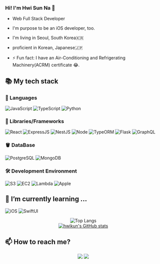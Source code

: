 ### Hi! I'm Hwi Sun Na 👋

* Web Full Stack Developer
* I'm purpose to be an iOS developer, too.
* I'm living in Seoul, South Korea🇰🇷
* proficient in Korean, Japanese🇯🇵

* ⚡ Fun fact: I have an Air-Conditioning and Refrigerating Machinery(ACRM) certificate  😂.



## 📚 My tech stack 

### 💬 Languages

![JavaScript](https://img.shields.io/badge/-JavaScript-%23F7DF1C?style=for-the-badge&logo=javascript&logoColor=000000&labelColor=%23F7DF1C&color=%23FFCE5A)
![TypeScript](https://img.shields.io/badge/-TypeScript-007ACC?style=for-the-badge&logo=typescript&logoColor=white)
![Python](https://img.shields.io/badge/-Python-3776AB?style=for-the-badge&logo=python&logoColor=ffffff)

### 🏢 Libraries/Frameworks

![React](https://img.shields.io/badge/-React-222222?style=for-the-badge&logo=react)
![ExpressJS](https://img.shields.io/badge/-Express-000000?style=for-the-badge&logo=express&logoColor=ffffff)
![NestJS](https://img.shields.io/badge/-Nestjs-e0234e?style=for-the-badge&logo=nestjs&logoColor=ffffff)
![Node](https://img.shields.io/badge/-Nodejs-43853d?style=for-the-badge&logo=Node.js&logoColor=white)
![TypeORM](https://img.shields.io/badge/-Typeorm-262627?style=for-the-badge&logo=Typeorm&logoColor=white)
![Flask](https://img.shields.io/badge/-Flask-000000?style=for-the-badge&logo=Flask&logoColor=white)
![GraphQL](https://img.shields.io/badge/-GraphQL-e10098?style=for-the-badge&logo=graphql&logoColor=ffffff)


### 🪣 DataBase

![PostgreSQL](https://img.shields.io/badge/-PostgreSQL-4169E1?style=for-the-badge&logo=postgresql&logoColor=ffffff)
![MongoDB](https://img.shields.io/badge/-MongoDB-12339B?style=for-the-badge&logo=mongodb&logoColor=ffffff)


### 🛠️ Development Environment

![S3](https://img.shields.io/badge/-AwsS3-569A31?style=for-the-badge&logo=amazons3&logoColor=white)
![EC2](https://img.shields.io/badge/-awsec2-000000?style=for-the-badge&logo=amazonec2&logoColor=white)
![Lambda](https://img.shields.io/badge/-lambda-FF9900?style=for-the-badge&logo=awslambda&logoColor=white)
![Apple](https://img.shields.io/badge/-Apple-000000?style=for-the-badge&logo=apple&logoColor=white)

## 🌱 I’m currently learning ...

![iOS](https://img.shields.io/badge/-swift-F05138?style=for-the-badge&logo=swift&logoColor=white)
![SwiftUI](https://img.shields.io/badge/-SwiftUI-1841A1?style=for-the-badge&logo=swift&logoColor=ffffff)

<div align="center">
  
![Top Langs](https://github-readme-stats-sand-six-91.vercel.app/api/top-langs/?username=hwikun&layout=compact&theme=buefy)
  <br />
[![hwikun's GitHub stats](https://github-readme-stats.vercel.app/api?username=hwikun&show_icons=true&theme=buefy)](https://github.com/hwikun/github-readme-stats)
  
</div>

## 📫 How to reach me?

<p align="center">
<a href="mailto:leah8608@gmail.com"><img src="https://img.shields.io/badge/-Gmail-d14836?style=for-the-badge&logo=gmail&logoColor=white&link=mailto:leah8608@gmail.com"/></a>
<a href="https://www.instagram.com/hwikun_0201/"><img src="https://img.shields.io/badge/-instagram-E4405F?style=for-the-badge&logo=instagram&logoColor=white&link=https://www.instagram.com/hwikun_0201"/></a>
</p>

